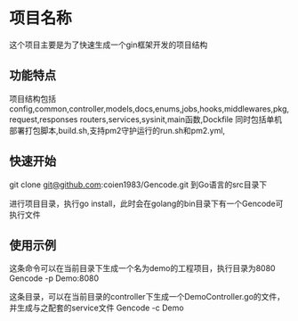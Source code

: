 # 项目名称

这个项目主要是为了快速生成一个gin框架开发的项目结构

## 功能特点

项目结构包括config,common,controller,models,docs,enums,jobs,hooks,middlewares,pkg,request,responses
routers,services,sysinit,main函数,Dockfile
同时包括单机部署打包脚本,build.sh,支持pm2守护运行的run.sh和pm2.yml,

## 快速开始

git clone git@github.com:coien1983/Gencode.git 到Go语言的src目录下

进行项目目录，执行go install，此时会在golang的bin目录下有一个Gencode可执行文件

## 使用示例

这条命令可以在当前目录下生成一个名为demo的工程项目，执行目录为8080
Gencode -p Demo:8080

这条目录，可以在当前目录的controller下生成一个DemoController.go的文件，并生成与之配套的service文件
Gencode -c Demo


